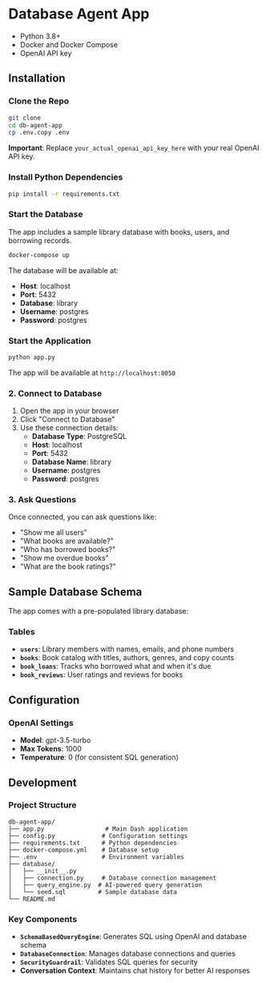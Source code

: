# Database Agent App

- Python 3.8+
- Docker and Docker Compose
- OpenAI API key

## Installation

### Clone the Repo

```bash
git clone
cd db-agent-app
cp .env.copy .env
```

**Important**: Replace `your_actual_openai_api_key_here` with your real OpenAI API key.

### Install Python Dependencies

```bash
pip install -r requirements.txt
```

### Start the Database

The app includes a sample library database with books, users, and borrowing records.

```bash
docker-compose up
```

The database will be available at:

- **Host**: localhost
- **Port**: 5432
- **Database**: library
- **Username**: postgres
- **Password**: postgres

### Start the Application

```bash
python app.py
```

The app will be available at `http://localhost:8050`

### 2. Connect to Database

1. Open the app in your browser
2. Click "Connect to Database"
3. Use these connection details:
   - **Database Type**: PostgreSQL
   - **Host**: localhost
   - **Port**: 5432
   - **Database Name**: library
   - **Username**: postgres
   - **Password**: postgres

### 3. Ask Questions

Once connected, you can ask questions like:

- "Show me all users"
- "What books are available?"
- "Who has borrowed books?"
- "Show me overdue books"
- "What are the book ratings?"

## Sample Database Schema

The app comes with a pre-populated library database:

### Tables

- **`users`**: Library members with names, emails, and phone numbers
- **`books`**: Book catalog with titles, authors, genres, and copy counts
- **`book_loans`**: Tracks who borrowed what and when it's due
- **`book_reviews`**: User ratings and reviews for books

## Configuration

### OpenAI Settings

- **Model**: gpt-3.5-turbo
- **Max Tokens**: 1000
- **Temperature**: 0 (for consistent SQL generation)

## Development

### Project Structure

```
db-agent-app/
├── app.py                 # Main Dash application
├── config.py             # Configuration settings
├── requirements.txt      # Python dependencies
├── docker-compose.yml    # Database setup
├── .env                  # Environment variables
├── database/
│   ├── __init__.py
│   ├── connection.py     # Database connection management
│   ├── query_engine.py  # AI-powered query generation
│   └── seed.sql         # Sample database data
└── README.md
```

### Key Components

- **`SchemaBasedQueryEngine`**: Generates SQL using OpenAI and database schema
- **`DatabaseConnection`**: Manages database connections and queries
- **`SecurityGuardrail`**: Validates SQL queries for security
- **Conversation Context**: Maintains chat history for better AI responses
